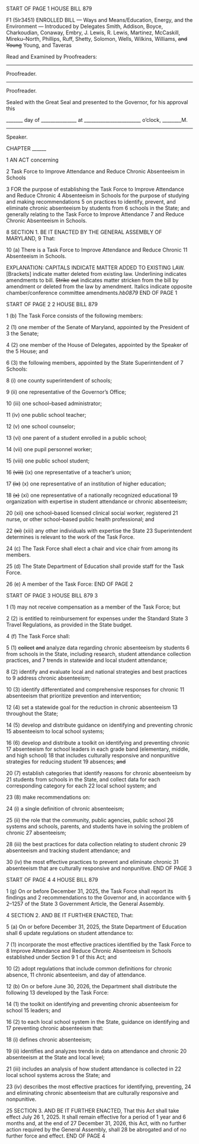 START OF PAGE 1
HOUSE BILL 879

F1 (5lr3451)
ENROLLED BILL
— Ways and Means/Education, Energy, and the Environment —
Introduced by Delegates Smith, Addison, Boyce, Charkoudian, Conaway, Embry,
J. Lewis, R. Lewis, Martinez, McCaskill, Mireku–North, Phillips, Ruff,
Shetty, Solomon, Wells, Wilkins, Williams, ~~and~~ ~~Young~~ Young, and Taveras

Read and Examined by Proofreaders:

_______________________________________________
Proofreader.
_______________________________________________
Proofreader.

Sealed with the Great Seal and presented to the Governor, for his approval this

_______ day of _______________ at ________________________ o’clock, ________M.

______________________________________________
Speaker.

CHAPTER ______

1 AN ACT concerning

2 Task Force to Improve Attendance and Reduce Chronic Absenteeism in Schools

3 FOR the purpose of establishing the Task Force to Improve Attendance and Reduce Chronic
4 Absenteeism in Schools for the purpose of studying and making recommendations
5 on practices to identify, prevent, and eliminate chronic absenteeism by students from
6 schools in the State; and generally relating to the Task Force to Improve Attendance
7 and Reduce Chronic Absenteeism in Schools.

8 SECTION 1. BE IT ENACTED BY THE GENERAL ASSEMBLY OF MARYLAND,
9 That:

10 (a) There is a Task Force to Improve Attendance and Reduce Chronic
11 Absenteeism in Schools.

EXPLANATION: CAPITALS INDICATE MATTER ADDED TO EXISTING LAW.
[Brackets] indicate matter deleted from existing law.
Underlining indicates amendments to bill.
~~Strike~~ ~~out~~ indicates matter stricken from the bill by amendment or deleted from the law by
amendment.
Italics indicate opposite chamber/conference committee amendments.*hb0879*
END OF PAGE 1

START OF PAGE 2
2 HOUSE BILL 879

1 (b) The Task Force consists of the following members:

2 (1) one member of the Senate of Maryland, appointed by the President of
3 the Senate;

4 (2) one member of the House of Delegates, appointed by the Speaker of the
5 House; and

6 (3) the following members, appointed by the State Superintendent of
7 Schools:

8 (i) one county superintendent of schools;

9 (ii) one representative of the Governor’s Office;

10 (iii) one school–based administrator;

11 (iv) one public school teacher;

12 (v) one school counselor;

13 (vi) one parent of a student enrolled in a public school;

14 (vii) one pupil personnel worker;

15 (viii) one public school student;

16 ~~(viii)~~ (ix) one representative of a teacher’s union;

17 ~~(ix)~~ (x) one representative of an institution of higher education;

18 ~~(x)~~ (xi) one representative of a nationally recognized educational
19 organization with expertise in student attendance or chronic absenteeism;

20 (xii) one school–based licensed clinical social worker, registered
21 nurse, or other school–based public health professional; and

22 ~~(xi)~~ (xiii) any other individuals with expertise the State
23 Superintendent determines is relevant to the work of the Task Force.

24 (c) The Task Force shall elect a chair and vice chair from among its members.

25 (d) The State Department of Education shall provide staff for the Task Force.

26 (e) A member of the Task Force:
END OF PAGE 2

START OF PAGE 3
HOUSE BILL 879 3

1 (1) may not receive compensation as a member of the Task Force; but

2 (2) is entitled to reimbursement for expenses under the Standard State
3 Travel Regulations, as provided in the State budget.

4 (f) The Task Force shall:

5 (1) ~~collect~~ ~~and~~ analyze data regarding chronic absenteeism by students
6 from schools in the State, including research, student attendance collection practices, and
7 trends in statewide and local student attendance;

8 (2) identify and evaluate local and national strategies and best practices to
9 address chronic absenteeism;

10 (3) identify differentiated and comprehensive responses for chronic
11 absenteeism that prioritize prevention and intervention;

12 (4) set a statewide goal for the reduction in chronic absenteeism
13 throughout the State;

14 (5) develop and distribute guidance on identifying and preventing chronic
15 absenteeism to local school systems;

16 (6) develop and distribute a toolkit on identifying and preventing chronic
17 absenteeism for school leaders in each grade band (elementary, middle, and high school)
18 that includes culturally responsive and nonpunitive strategies for reducing student
19 absences; ~~and~~

20 (7) establish categories that identify reasons for chronic absenteeism by
21 students from schools in the State, and collect data for each corresponding category for each
22 local school system; and

23 (8) make recommendations on:

24 (i) a single definition of chronic absenteeism;

25 (ii) the role that the community, public agencies, public school
26 systems and schools, parents, and students have in solving the problem of chronic
27 absenteeism;

28 (iii) the best practices for data collection relating to student chronic
29 absenteeism and tracking student attendance; and

30 (iv) the most effective practices to prevent and eliminate chronic
31 absenteeism that are culturally responsive and nonpunitive.
END OF PAGE 3

START OF PAGE 4
4 HOUSE BILL 879

1 (g) On or before December 31, 2025, the Task Force shall report its findings and
2 recommendations to the Governor and, in accordance with § 2–1257 of the State
3 Government Article, the General Assembly.

4 SECTION 2. AND BE IT FURTHER ENACTED, That:

5 (a) On or before December 31, 2025, the State Department of Education shall
6 update regulations on student attendance to:

7 (1) incorporate the most effective practices identified by the Task Force to
8 Improve Attendance and Reduce Chronic Absenteeism in Schools established under Section
9 1 of this Act; and

10 (2) adopt regulations that include common definitions for chronic absence,
11 chronic absenteeism, and day of attendance.

12 (b) On or before June 30, 2026, the Department shall distribute the following
13 developed by the Task Force:

14 (1) the toolkit on identifying and preventing chronic absenteeism for school
15 leaders; and

16 (2) to each local school system in the State, guidance on identifying and
17 preventing chronic absenteeism that:

18 (i) defines chronic absenteeism;

19 (ii) identifies and analyzes trends in data on attendance and chronic
20 absenteeism at the State and local level;

21 (iii) includes an analysis of how student attendance is collected in
22 local school systems across the State; and

23 (iv) describes the most effective practices for identifying, preventing,
24 and eliminating chronic absenteeism that are culturally responsive and nonpunitive.

25 SECTION 3. AND BE IT FURTHER ENACTED, That this Act shall take effect July
26 1, 2025. It shall remain effective for a period of 1 year and 6 months and, at the end of
27 December 31, 2026, this Act, with no further action required by the General Assembly, shall
28 be abrogated and of no further force and effect.
END OF PAGE 4